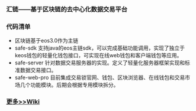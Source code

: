 ### 汇链——基于区块链的去中心化数据交易平台

### 代码清单

* 区块链基于eos3.0作为主链
* safe-sdk 支持java的eos主链sdk，可以完成基础功能调用，实现了独立于keos钱包的轻量化钱包接口，可实现在线web钱包和客户端钱包等应用。
* safe-server 针对数据交易服务器的实现。定义了轻量化服务器框架实现和标准数据交易接口。
* safe-web-pro 目前集成交易锁官网、钱包、区块浏览器、在线钱包和交易市场几个功能模块。后期会根据专用模块拆分。

### [更多>>Wiki](https://github.com/15Koala/safe/wiki)


